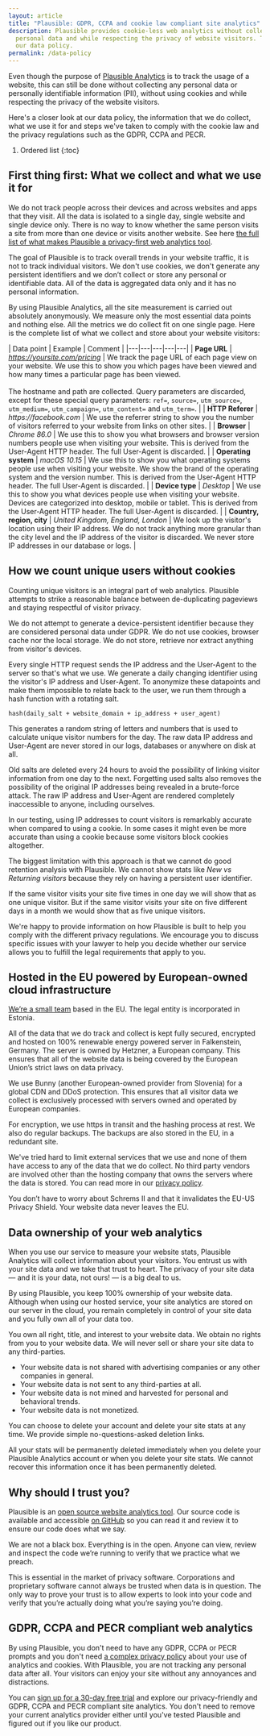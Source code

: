 ```yaml
---
layout: article
title: "Plausible: GDPR, CCPA and cookie law compliant site analytics"
description: Plausible provides cookie-less web analytics without collecting
  personal data and while respecting the privacy of website visitors. This is
  our data policy.
permalink: /data-policy
---
```

Even though the purpose of [Plausible Analytics](https://plausible.io) is to track the usage of a website, this can still be done without collecting any personal data or personally identifiable information (PII), without using cookies and while respecting the privacy of the website visitors.

Here's a closer look at our data policy, the information that we do collect, what we use it for and steps we've taken to comply with the cookie law and the privacy regulations such as the GDPR, CCPA and PECR.

1. Ordered list
{:toc}

## First thing first: What we collect and what we use it for

We do not track people across their devices and across websites and apps that they visit. All the data is isolated to a single day, single website and single device only. There is no way to know whether the same person visits a site from more than one device or visits another website. See here [the full list of what makes Plausible a privacy-first web analytics tool](https://plausible.io/privacy-focused-web-analytics).

The goal of Plausible is to track overall trends in your website traffic, it is not to track individual visitors. We don't use cookies, we don't generate any persistent identifiers and we don’t collect or store any personal or identifiable data. All of the data is aggregated data only and it has no personal information.

By using Plausible Analytics, all the site measurement is carried out absolutely anonymously. We measure only the most essential data points and nothing else. All the metrics we do collect fit on one single page. Here is the complete list of what we collect and store about your website visitors:

  | Data point | Example | Comment |
  |---|---|---|---|---|
  | **Page URL** | _https://yoursite.com/pricing_ | We track the page URL of each page view on your website. We use this to show you which pages have been viewed and how many times a particular page has been viewed. <br /><br />The hostname and path are collected. Query parameters are discarded, except for these special query parameters: `ref=`, `source=`, `utm_source=`, `utm_medium=`, `utm_campaign=`, `utm_content=` and `utm_term=`. |
  | **HTTP Referer** | _https://facebook.com_ | We use the referrer string to show you the number of visitors referred to your website from links on other sites. |
  | **Browser** | _Chrome 86.0_ | We use this to show you what browsers and browser version numbers people use when visiting your website. This is derived from the User-Agent HTTP header. The full User-Agent is discarded. |
  | **Operating system** | _macOS 10.15_ | We use this to show you what operating systems people use when visiting your website. We show the brand of the operating system and the version number. This is derived from the User-Agent HTTP header. The full User-Agent is discarded. |
  | **Device type**  | _Desktop_ | We use this to show you what devices people use when visiting your website. Devices are categorized into desktop, mobile or tablet. This is derived from the User-Agent HTTP header. The full User-Agent is discarded. |
  | **Country, region, city**  | _United Kingdom, England, London_ | We look up the visitor's location using their IP address. We do not track anything more granular than the city level and the IP address of the visitor is discarded. We never store IP addresses in our database or logs. |

## How we count unique users without cookies

Counting unique visitors is an integral part of web analytics. Plausible attempts to strike a reasonable balance between de-duplicating pageviews and staying respectful of visitor privacy. 

We do not attempt to generate a device-persistent identifier because they are considered personal data under GDPR. We do not use cookies, browser cache nor the local storage. We do not store, retrieve nor extract anything from visitor's devices.

Every single HTTP request sends the IP address and the User-Agent to the server so that's what we use. We generate a daily changing identifier using the visitor's IP address and User-Agent. To anonymize these datapoints and make them impossible to relate back to the user, we run them through a hash function with a rotating salt.

```
hash(daily_salt + website_domain + ip_address + user_agent)
```

This generates a random string of letters and numbers that is used to calculate unique visitor numbers for the day. The raw data IP address and User-Agent are never stored in our logs, databases or anywhere on disk at all. 

Old salts are deleted every 24 hours to avoid the possibility of linking visitor information from one day to the next. Forgetting used salts also removes the possibility of the original IP addresses being revealed in a brute-force attack. The raw IP address and User-Agent are rendered completely inaccessible to anyone, including ourselves. 

In our testing, using IP addresses to count visitors is remarkably accurate when compared to using a cookie. In some cases it might even be more accurate than using a cookie because some visitors block cookies altogether.

The biggest limitation with this approach is that we cannot do good retention analysis with Plausible. We cannot show stats like _New vs Returning visitors_ because they rely on having a persistent user identifier.

If the same visitor visits your site five times in one day we will show that as one unique visitor. But if the same visitor visits your site on five different days in a month we would show that as five unique visitors.

We're happy to provide information on how Plausible is built to help you comply with the different privacy regulations. We encourage you to discuss specific issues with your lawyer to help you decide whether our service allows you to fulfill the legal requirements that apply to you.

## Hosted in the EU powered by European-owned cloud infrastructure

[We’re a small team](https://plausible.io/about) based in the EU. The legal entity is incorporated in Estonia.

All of the data that we do track and collect is kept fully secured, encrypted and hosted on 100% renewable energy powered server in Falkenstein, Germany. The server is owned by Hetzner, a European company. This ensures that all of the website data is being covered by the European Union’s strict laws on data privacy.

We use Bunny (another European-owned provider from Slovenia) for a global CDN and DDoS protection. This ensures that all visitor data we collect is exclusively processed with servers owned and operated by European companies.

For encryption, we use https in transit and the hashing process at rest. We also do regular backups. The backups are also stored in the EU, in a redundant site.

We've tried hard to limit external services that we use and none of them have access to any of the data that we do collect. No third party vendors are involved other than the hosting company that owns the servers where the data is stored. You can read more in our [privacy policy](https://plausible.io/privacy).

You don’t have to worry about Schrems II and that it invalidates the EU-US Privacy Shield. Your website data never leaves the EU.

## Data ownership of your web analytics

When you use our service to measure your website stats, Plausible Analytics will collect information about your visitors. You entrust us with your site data and we take that trust to heart. The privacy of your site data — and it is your data, not ours! — is a big deal to us.

By using Plausible, you keep 100% ownership of your website data. Although when using our hosted service, your site analytics are stored on our server in the cloud, you remain completely in control of your site data and you fully own all of your data too.

You own all right, title, and interest to your website data. We obtain no rights from you to your website data. We will never sell or share your site data to any third-parties.

* Your website data is not shared with advertising companies or any other companies in general.
* Your website data is not sent to any third-parties at all.
* Your website data is not mined and harvested for personal and behavioral trends.
* Your website data is not monetized.

You can choose to delete your account and delete your site stats at any time. We provide simple no-questions-asked deletion links.

All your stats will be permanently deleted immediately when you delete your Plausible Analytics account or when you delete your site stats. We cannot recover this information once it has been permanently deleted.

## Why should I trust you?

Plausible is an [open source website analytics tool](https://plausible.io/open-source-website-analytics). Our source code is available and accessible [on GitHub](https://github.com/plausible/analytics/) so you can read it and review it to ensure our code does what we say.

We are not a black box. Everything is in the open. Anyone can view, review and inspect the code we’re running to verify that we practice what we preach.

This is essential in the market of privacy software. Corporations and proprietary software cannot always be trusted when data is in question. The only way to prove your trust is to allow experts to look into your code and verify that you’re actually doing what you’re saying you’re doing.

## GDPR, CCPA and PECR compliant web analytics

By using Plausible, you don't need to have any GDPR, CCPA or PECR prompts and you don't need [a complex privacy policy](https://plausible.io/blog/privacy-policy-page) about your use of analytics and cookies. With Plausible, you are not tracking any personal data after all. Your visitors can enjoy your site without any annoyances and distractions.

You can [sign up for a 30-day free trial](https://plausible.io/register) and explore our privacy-friendly and GDPR, CCPA and PECR compliant site analytics. You don't need to remove your current analytics provider either until you've tested Plausible and figured out if you like our product.